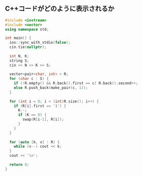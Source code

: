 ## C++コードがどのように表示されるか
```cpp
#include <iostream>
#include <vector>
using namespace std;

int main() {
  ios::sync_with_stdio(false);
  cin.tie(nullptr);
  
  int N, K;
  string S;
  cin >> N >> K >> S;
  
  vector<pair<char, int> > R;
  for (char c : S) {
    if (!R.empty() && R.back().first == c) R.back().second++;
    else R.push_back(make_pair(c, 1));
  }
  
  for (int i = 0; i < (int)R.size(); i++) {
    if (R[i].first == '1') {
      K--;
      if (K == 0) {
        swap(R[i-1], R[i]);
      }
    }
  }
  
  for (auto [k, v] : R) {
    while (v--) cout << k;
  }
  cout << '\n';
  
  return 0;
}

```

<style>
  #ccby4, #cc0, #p_list, #_p_list {
    display: none;
  }
</style>

